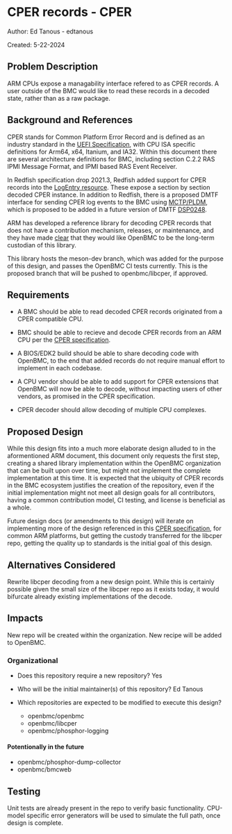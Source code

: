 # CPER records - CPER

Author: Ed Tanous - edtanous

Created: 5-22-2024

## Problem Description

ARM CPUs expose a managability interface refered to as CPER records. A user
outside of the BMC would like to read these records in a decoded state, rather
than as a raw package.

## Background and References

CPER stands for Common Platform Error Record and is defined as an industry
standard in the [UEFI Specification][arm_sbr], with CPU ISA specific
definitions for Arm64, x64, Itanium, and IA32. Within this document there are
several architecture definitions for BMC, including section C.2.2 RAS IPMI
Message Format, and IPMI based RAS Event Receiver.

In Redfish specification drop 2021.3, Redfish added support for CPER records
into the [LogEntry resource][logentry]. These expose a section by section
decoded CPER instance. In addition to Redfish, there is a proposed DMTF
interface for sending CPER log events to the BMC using [MCTP/PLDM][cperevent],
which is proposed to be added in a future version of DMTF [DSP0248].

ARM has developed a reference library for decoding CPER records that does not
have a contribution mechanism, releases, or maintenance, and they have made
[clear][cper_examples] that they would like OpenBMC to be the long-term
custodian of this library.

This library hosts the meson-dev branch, which was added for the purpose of this
design, and passes the OpenBMC CI tests currently. This is the proposed branch
that will be pushed to openbmc/libcper, if approved.

## Requirements

- A BMC should be able to read decoded CPER records originated from a CPER compatible CPU.

- BMC should be able to recieve and decode CPER records from an ARM CPU per the
  [CPER specification][arm_sbr].

- A BIOS/EDK2 build should be able to share decoding code with OpenBMC, to the
  end that added records do not require manual effort to implement in each
  codebase.

- A CPU vendor should be able to add support for CPER extensions that OpenBMC
  will now be able to decode, without impacting users of other vendors, as
  promised in the CPER specification.

- CPER decoder should allow decoding of multiple CPU complexes.

## Proposed Design

While this design fits into a much more elaborate design alluded to in the
aformentioned ARM document, this document only requests the first step, creating
a shared library implementation within the OpenBMC organization that can be
built upon over time, but might not implement the complete implementation at
this time. It is expected that the ubiquity of CPER records in the BMC ecosystem
justifies the creation of the repository, even if the initial implementation
might not meet all design goals for all contributors, having a common
contribution model, CI testing, and license is beneficial as a whole.

Future design docs (or amendments to this design) will iterate on implementing
more of the design referenced in this [CPER specification][arm_sbr], for
common ARM platforms, but getting the custody transferred for the libcper repo,
getting the quality up to standards is the initial goal of this design.

## Alternatives Considered

Rewrite libcper decoding from a new design point. While this is certainly
possible given the small size of the libcper repo as it exists today, it would
bifurcate already existing implementations of the decode.

## Impacts

New repo will be created within the organization. New recipe will be added to
OpenBMC.

### Organizational

- Does this repository require a new repository? Yes
- Who will be the initial maintainer(s) of this repository? Ed Tanous
- Which repositories are expected to be modified to execute this design?

  - openbmc/openbmc
  - openbmc/libcper
  - openbmc/phosphor-logging

#### Potentionally in the future

- openbmc/phosphor-dump-collector
- openbmc/bmcweb

## Testing

Unit tests are already present in the repo to verify basic functionality.
CPU-model specific error generators will be used to simulate the full path, once
design is complete.

[arm_sbr]: https://developer.arm.com/documentation/den0069/latest/
[logentry]:
  https://github.com/DMTF/Redfish-Publications/blob/5b217908b5378b24e4f390c063427d7a707cd308/csdl/LogEntry_v1.xml#L1403
[cperevent]:
  https://www.dmtf.org/sites/default/files/PMCI_CPEREvent_Proposal_v3.pdf
[DSP0248]: https://www.dmtf.org/dsp/DSP0248
[cper_examples]:
  https://gitlab.arm.com/server_management/libcper/-/blob/meson-dev/README.md?ref_type=heads#usage-examples

